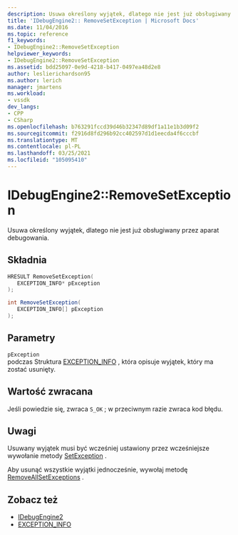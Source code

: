 ```yaml
---
description: Usuwa określony wyjątek, dlatego nie jest już obsługiwany przez aparat debugowania.
title: 'IDebugEngine2:: RemoveSetException | Microsoft Docs'
ms.date: 11/04/2016
ms.topic: reference
f1_keywords:
- IDebugEngine2::RemoveSetException
helpviewer_keywords:
- IDebugEngine2::RemoveSetException
ms.assetid: bdd25097-0e9d-4218-b417-0497ea48d2e8
author: leslierichardson95
ms.author: lerich
manager: jmartens
ms.workload:
- vssdk
dev_langs:
- CPP
- CSharp
ms.openlocfilehash: b763291fccd39d46b32347d89df1a11e1b3d09f2
ms.sourcegitcommit: f2916d8fd296b92cc402597d1d1eecda4f6cccbf
ms.translationtype: MT
ms.contentlocale: pl-PL
ms.lasthandoff: 03/25/2021
ms.locfileid: "105095410"
---
```

# <a name="idebugengine2removesetexception"></a>IDebugEngine2::RemoveSetException
Usuwa określony wyjątek, dlatego nie jest już obsługiwany przez aparat debugowania.

## <a name="syntax"></a>Składnia

```cpp
HRESULT RemoveSetException( 
   EXCEPTION_INFO* pException
);
```

```csharp
int RemoveSetException( 
   EXCEPTION_INFO[] pException
);
```

## <a name="parameters"></a>Parametry
`pException`\
podczas Struktura [EXCEPTION_INFO](../../../extensibility/debugger/reference/exception-info.md) , która opisuje wyjątek, który ma zostać usunięty.

## <a name="return-value"></a>Wartość zwracana
 Jeśli powiedzie się, zwraca `S_OK` ; w przeciwnym razie zwraca kod błędu.

## <a name="remarks"></a>Uwagi
 Usuwany wyjątek musi być wcześniej ustawiony przez wcześniejsze wywołanie metody [SetException](../../../extensibility/debugger/reference/idebugengine2-setexception.md) .

 Aby usunąć wszystkie wyjątki jednocześnie, wywołaj metodę [RemoveAllSetExceptions](../../../extensibility/debugger/reference/idebugengine2-removeallsetexceptions.md) .

## <a name="see-also"></a>Zobacz też
- [IDebugEngine2](../../../extensibility/debugger/reference/idebugengine2.md)
- [EXCEPTION_INFO](../../../extensibility/debugger/reference/exception-info.md)
